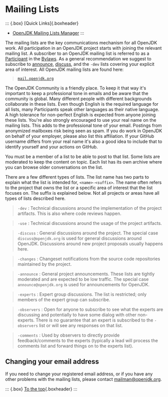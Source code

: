 # Mailing Lists

::: {.box}
[Quick Links]{.boxheader}

* [OpenJDK Mailing Lists Manager](https://mail.openjdk.org/mailman/listinfo)
:::

The mailing lists are the key communications mechanism for all OpenJDK work. All participation in an OpenJDK project starts with joining the relevant mailing list. A subscriber to an OpenJDK mailing list is referred to as a [Participant](https://openjdk.org/bylaws#participant) in the [Bylaws](https://openjdk.org/bylaws). As a general recommendation we suggest to subscribe to [announce](https://mail.openjdk.org/mailman/listinfo/announce), [discuss](https://mail.openjdk.org/mailman/listinfo/discuss), and the `-dev` lists covering your explicit area of interest. All OpenJDK mailing lists are found here:

> [`mail.openjdk.org`](https://mail.openjdk.org/mailman/listinfo)

The OpenJDK Community is a friendly place. To keep it that way it's important to keep a professional tone in emails and be aware that the community is global. Many different people with different backgrounds collaborate in these lists. Even though English is the required language for all lists, many Participants speak other languages as their native language. A high tolerance for non-perfect English is expected from anyone joining these lists. You're also strongly encouraged to use your real name on the mailing lists. This adds to the professional tone of your email. Postings from anonymized mailboxes risk being seen as spam. If you do work in OpenJDK on behalf of your employer, please also list this affiliation. If your GitHub username differs from your real name it's also a good idea to include that to identify yourself and your actions on GitHub.

You must be a member of a list to be able to post to that list. Some lists are moderated to keep the content on topic. Each list has its own archive where you can browse older conversations on the list.

There are a few different types of lists. The list name has two parts to explain what the list is intended for, `<name>-<suffix>`. The name often refers to the project that owns the list or a specific area of interest that the list focuses on. The suffix is explained below. Not all projects or areas have all types of lists described here.

> `-dev`
> :    Technical discussions around the implementation of the project artifacts. This is also where code reviews happen.

> `-use`
> :    Technical discussions around the usage of the project artifacts.

> `-discuss`
> :    General discussions around the project. The special case `discuss@openjdk.org` is used for general discussions around OpenJDK. Discussions around new project proposals usually happens here.

>  `-changes`
> :    Changeset notifications from the source code repositories maintained by the project.

> `-announce`
> :    General project announcements. These lists are tightly moderated and are expected to be low traffic. The special case `announce@openjdk.org` is used for announcements for OpenJDK.

> `-experts`
> :    Expert group discussions. The list is restricted; only members of the expert group can subscribe.

> `-observers`
> :    Open for anyone to subscribe to see what the experts are discussing and potentially to have some dialog with other non-experts. There is no guarantee that an expert is subscribed to the `-observers` list or will see any responses on that list.

> `-comments`
> :    Used by observers to directly provide feedback/comments to the experts (typically a lead will process the comments list and forward things on to the experts list).

## Changing your email address

If you need to change your registered email address, or if you have any other problems with the mailing lists, please contact [mailman@openjdk.org](mailto:mailman@openjdk.org).

::: {.box}
[To the top](#){.boxheader}
:::
